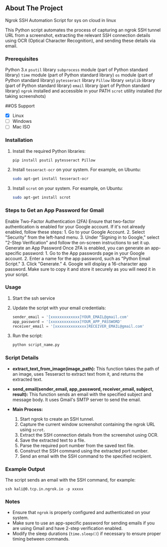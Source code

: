 

<!-- ABOUT THE PROJECT -->
## About The Project

Ngrok SSH Automation Script for sys on cloud in linux

This Python script automates the process of capturing an ngrok SSH tunnel URL from a screenshot, extracting the relevant SSH connection details using OCR (Optical Character Recognition), and sending these details via email.

### Prerequisites

  Python 3.x
 `psutil` library
 `subprocess` module (part of Python standard library)
 `time` module (part of Python standard library)
 `os` module (part of Python standard library)
 `pytesseract` library
 `Pillow` library
 `smtplib` library (part of Python standard library)
 `email` library (part of Python standard library)
 `ngrok` installed and accessible in your PATH
 `scrot` utility installed (for taking screenshots)

##OS Support

- [x] Linux 
 - [ ]  Windows
 - [ ]  Mac ISO

### Installation

1. Install the required Python libraries:
    ```sh
    pip install psutil pytesseract Pillow
    ```

2. Install `tesseract-ocr` on your system. For example, on Ubuntu:
    ```sh
    sudo apt-get install tesseract-ocr
    ```

3. Install `scrot` on your system. For example, on Ubuntu:
    ```sh
    sudo apt-get install scrot
    ```
### Steps to Get an App Password for Gmail

   Enable Two-Factor Authentication (2FA)
      Ensure that two-factor authentication is enabled for your Google account. If it's not already enabled, follow these steps:
        1.  Go to your Google Account.
        2.  Select "Security" from the left-hand menu.
        3.  Under "Signing in to Google," select "2-Step Verification" and follow the on-screen instructions to set it up.
   Generate an App Password
       Once 2FA is enabled, you can generate an app-specific password:
        1.  Go to the App passwords page in your Google account.
        2.  Enter a name for the app password, such as "Python Email Script."
        3.  Click "Generate."
        4.  Google will display a 16-character app password. Make sure to copy it and store it securely as you will need it in your script.
        
### Usage

1. Start the ssh service 
2. Update the script with your email credentials:
    ```python
    sender_email = '[xxxxxxxxxxxxx]YOUR_EMAIL@gmail.com'
    app_password = '[xxxxxxxxxxxxx]YOUR_APP_PASSWORD'
    receiver_email = '[xxxxxxxxxxxxxx]RECEIVER_EMAIL@gmail.com'
    ```

3. Run the script:
    ```sh
    python script_name.py
    ```

### Script Details

- **extract_text_from_image(image_path):** 
  This function takes the path of an image, uses Tesseract to extract text from it, and returns the extracted text.

- **send_email(sender_email, app_password, receiver_email, subject, result):**
  This function sends an email with the specified subject and message body. It uses Gmail's SMTP server to send the email.

- **Main Process:**
  1. Start ngrok to create an SSH tunnel.
  2. Capture the current window screenshot containing the ngrok URL using `scrot`.
  3. Extract the SSH connection details from the screenshot using OCR.
  4. Save the extracted text to a file.
  5. Parse the required port number from the saved text file.
  6. Construct the SSH command using the extracted port number.
  7. Send an email with the SSH command to the specified recipient.

### Example Output

The script sends an email with the SSH command, for example:
```
ssh kali@0.tcp.in.ngrok.io -p xxxxx
```

### Notes

- Ensure that `ngrok` is properly configured and authenticated on your system.
- Make sure to use an app-specific password for sending emails if you are using Gmail and have 2-step verification enabled.
- Modify the sleep durations (`time.sleep()`) if necessary to ensure proper timing between commands.
